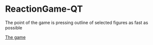 # ReactionGame-QT

The point of the game is pressing outline of selected figures as fast as possible

[The game](https://github.com/Andrewnonos/ReactionGame-QT/blob/main/Game/SizeGame.exe)

